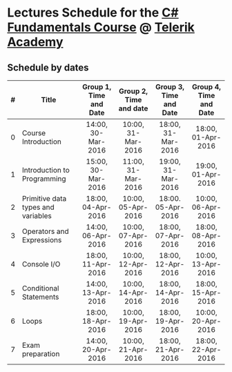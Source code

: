 #   Lectures Schedule for the [C# Fundamentals Course](http://telerikacademy.com/Courses/Courses/Details/323) @ [Telerik Academy](http://academy.telerik.com)


##  Schedule by dates

| #    | Title                              | Group 1, Time and Date | Group 2, Time and date | Group 3, Time and Date | Group 4, Time and Date |
| ---- | ---------------------------------- | :--------------------: | :--------------------: | :--------------------: | :--------------------: |
| 0    | Course Introduction                | 14:00, 30-Mar-2016     | 10:00, 31-Mar-2016     | 18:00, 31-Mar-2016     | 18:00, 01-Apr-2016     |
| 1    | Introduction to Programming        | 15:00, 30-Mar-2016     | 11:00, 31-Mar-2016     | 19:00, 31-Mar-2016     | 19:00, 01-Apr-2016     |
| 2    | Primitive data types and variables | 18:00, 04-Apr-2016     | 10:00, 05-Apr-2016     | 18:00. 05-Apr-2016     | 10:00, 06-Apr-2016     |
| 3    | Operators and Expressions          | 14:00, 06-Apr-2016     | 10:00, 07-Apr-2016     | 18:00, 07-Apr-2016     | 18:00, 08-Apr-2016     |
| 4    | Console I/O                        | 18:00, 11-Apr-2016     | 10:00, 12-Apr-2016     | 18:00, 12-Apr-2016     | 10:00, 13-Apr-2016     |
| 5    | Conditional Statements             | 14:00, 13-Apr-2016     | 10:00, 14-Apr-2016     | 18:00, 14-Apr-2016     | 18:00, 15-Apr-2016     |
| 6    | Loops                              | 18:00, 18-Apr-2016     | 10:00, 19-Apr-2016     | 18:00, 19-Apr-2016     | 10:00, 20-Apr-2016     |
| 7    | Exam preparation                   | 14:00, 20-Apr-2016     | 10:00, 21-Apr-2016     | 18:00, 21-Apr-2016     | 18:00, 22-Apr-2016     |

<!-- ##  Schedule by slots in week -->

<!--
| Time\Day      | Mon  | Tue  | Wed  | Thu  | Fri  |
| ------------- | ---- | ---- | ---- | ---- | ---- |
| 10:00 - 14:00 |      | HTML | C# 1 | C# 2 |      |
| 14:00 - 18:00 |      | C# 1 | C# 2 | HTML | HTML |
| 18:00 - 22:00 | C# 1 | C# 1 | HTML | C# 2 | C# 2 | -->
